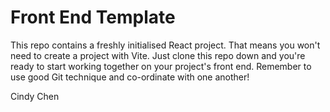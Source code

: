 # Front End Template

This repo contains a freshly initialised React project. That means you won't need to create a project with Vite. Just clone this repo down and you're ready to start working together on your project's front end. Remember to use good Git technique and co-ordinate with one another!

Cindy Chen